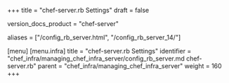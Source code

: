 +++
title = "chef-server.rb Settings"
draft = false

version_docs_product = "chef-server"

aliases = ["/config_rb_server.html", "/config_rb_server_14/"]

[menu]
  [menu.infra]
    title = "chef-server.rb Settings"
    identifier = "chef_infra/managing_chef_infra_server/config_rb_server.md chef-server.rb"
    parent = "chef_infra/managing_chef_infra_server"
    weight = 160
+++
